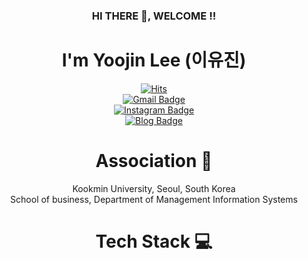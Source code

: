 <div align="center">
  
### HI THERE 👋, WELCOME !!
<!--
**yoojin321/yoojin321** is a ✨ _special_ ✨ repository because its `README.md` (this file) appears on your GitHub profile.

Here are some ideas to get you started:

- 🔭 I’m currently working on ...
- 🌱 I’m currently learning ...
- 👯 I’m looking to collaborate on ...
- 🤔 I’m looking for help with ...
- 💬 Ask me about ...
- 📫 How to reach me: ...
- 😄 Pronouns: ...
- ⚡ Fun fact: ...
-->

# I'm Yoojin Lee (이유진)

[![Hits](https://hits.seeyoufarm.com/api/count/incr/badge.svg?url=https%3A%2F%2Fgithub.com%2Fyoojin321&count_bg=%236495ED&title_bg=%2387CEFA&icon=&icon_color=%23E7E7E7&title=hits&edge_flat=false)](https://hits.seeyoufarm.com)
<br>
[![Gmail Badge](https://img.shields.io/badge/Gmail-d14836?style=flat-square&logo=Gmail&logoColor=white&link=mailto:iamlyj03@kookmin.ac.kr)](mailto:iamlyj03@kookmin.ac.kr)
<br>
[![Instagram Badge](https://img.shields.io/badge/-Instagram-dd2a7b?style=flat-square&logo=instagram&logoColor=white&link=https://instagram.com/yy_oojin?igshid=OGQ5ZDc2ODk2ZA==)](https://instagram.com/yy_oojin?igshid=OGQ5ZDc2ODk2ZA==) 
<br>
[![Blog Badge](http://img.shields.io/badge/-Blog-brightgreen?style=flat-square&logo=FF5722&link=https://blog.naver.com/roopi-)](https://blog.naver.com/roopi-)
<br>

# Association 🌱
Kookmin University, Seoul, South Korea
<br>School of business, Department of Management Information Systems<br>

# Tech Stack 💻

</div>

